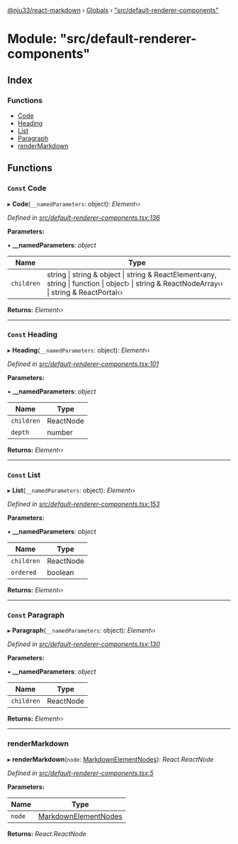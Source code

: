 [@nju33/react-markdown](../README.md) › [Globals](../globals.md) › ["src/default-renderer-components"](_src_default_renderer_components_.md)

# Module: "src/default-renderer-components"

## Index

### Functions

* [Code](_src_default_renderer_components_.md#const-code)
* [Heading](_src_default_renderer_components_.md#const-heading)
* [List](_src_default_renderer_components_.md#const-list)
* [Paragraph](_src_default_renderer_components_.md#const-paragraph)
* [renderMarkdown](_src_default_renderer_components_.md#rendermarkdown)

## Functions

### `Const` Code

▸ **Code**(`__namedParameters`: object): *Element‹›*

*Defined in [src/default-renderer-components.tsx:136](https://github.com/nju33/react-markdown/blob/5327386/src/default-renderer-components.tsx#L136)*

**Parameters:**

▪ **__namedParameters**: *object*

Name | Type |
------ | ------ |
`children` | string &#124; string & object &#124; string & ReactElement‹any, string &#124; function &#124; object› &#124; string & ReactNodeArray‹› &#124; string & ReactPortal‹› |

**Returns:** *Element‹›*

___

### `Const` Heading

▸ **Heading**(`__namedParameters`: object): *Element‹›*

*Defined in [src/default-renderer-components.tsx:101](https://github.com/nju33/react-markdown/blob/5327386/src/default-renderer-components.tsx#L101)*

**Parameters:**

▪ **__namedParameters**: *object*

Name | Type |
------ | ------ |
`children` | ReactNode |
`depth` | number |

**Returns:** *Element‹›*

___

### `Const` List

▸ **List**(`__namedParameters`: object): *Element‹›*

*Defined in [src/default-renderer-components.tsx:153](https://github.com/nju33/react-markdown/blob/5327386/src/default-renderer-components.tsx#L153)*

**Parameters:**

▪ **__namedParameters**: *object*

Name | Type |
------ | ------ |
`children` | ReactNode |
`ordered` | boolean |

**Returns:** *Element‹›*

___

### `Const` Paragraph

▸ **Paragraph**(`__namedParameters`: object): *Element‹›*

*Defined in [src/default-renderer-components.tsx:130](https://github.com/nju33/react-markdown/blob/5327386/src/default-renderer-components.tsx#L130)*

**Parameters:**

▪ **__namedParameters**: *object*

Name | Type |
------ | ------ |
`children` | ReactNode |

**Returns:** *Element‹›*

___

###  renderMarkdown

▸ **renderMarkdown**(`node`: [MarkdownElementNodes](_src_interfaces_.md#markdownelementnodes)): *React.ReactNode*

*Defined in [src/default-renderer-components.tsx:5](https://github.com/nju33/react-markdown/blob/5327386/src/default-renderer-components.tsx#L5)*

**Parameters:**

Name | Type |
------ | ------ |
`node` | [MarkdownElementNodes](_src_interfaces_.md#markdownelementnodes) |

**Returns:** *React.ReactNode*
